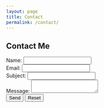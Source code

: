 ```yaml
---
layout: page
title: Contact
permalink: /contact/
---
```


<h2>Contact Me</h2>
<form action="https://formspree.io/f/movaqblp" method="POST">
  <div>
    <label for="name">Name:</label>
    <input type="text" id="name" name="name" required>
  </div>
  <div>
    <label for="email">Email:</label>
    <input type="email" id="email" name="email" required>
  </div>
  <div>
    <label for="subject">Subject:</label>
    <input type="text" id="subject" name="subject" required>
  </div>
  <div>
    <label for="message">Message:</label>
    <textarea id="message" name="message" required></textarea>
  </div>
  <div>
    <button type="submit">Send</button>
    <button type="reset">Reset</button>
  </div>
</form>
